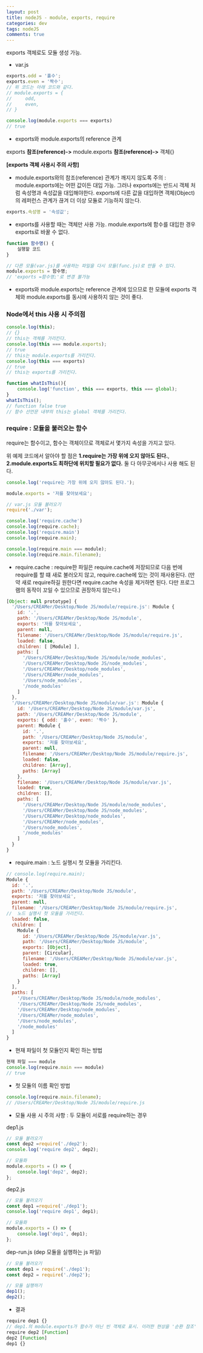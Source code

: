 ```yaml
---  
layout: post
title: nodeJS - module, exports, require
categories: dev
tags: nodeJS
comments: true
---
```


exports 객체로도 모듈 생성 가능.

- var.js
```javascript
exports.odd = '홀수';
exports.even = '짝수';
// 위 코드는 아래 코드와 같다.
// module.exports = {
//     odd,
//     even,
// }

console.log(module.exports === exports)
// true
```

- exports와 module.exports의 reference 관계

exports **참조(reference)->**  module.exports **참조(reference)->** 객체{}

**[exports 객체 사용시 주의 사항]**
- module.exports와의 참조(reference) 관계가 깨지지 않도록 주의 : module.exports에는 어떤 값이든 대입 가능. 그러나 exports에는 반드시 객체 처럼 속성명과 속성값을 대입해야한다. exports에 다른 값을 대입하면 객체(Object)의 레퍼런스 관계가 끊겨 더 이상 모듈로 기능하지 않는다.

```javascript
exports.속성명 = '속성값';
```

- exports를 사용할 때는 객체만 사용 가능. module.exports에 함수를 대입한 경우 exports로 바꿀 수 없다.

```javascript
function 함수명() {
    실행할 코드
}

// 다른 모듈(var.js)를 사용하는 파일을 다시 모듈(func.js)로 만들 수 있다.
module.exports = 함수명;
// 'exports =함수명;'로 변경 불가능
```

- exports와 module.exports는 reference 관계에 있으므로 한 모듈에 exports 객체와 module.exports를 동시에 사용하지 않는 것이 좋다.

### Node에서 this 사용 시 주의점

```javascript
console.log(this);
// {}
// this는 객체를 가리킨다.
console.log(this === module.exports);
// true
// this는 module.exports를 가리킨다.
console.log(this === exports)
// true
// this는 exports를 가리킨다.

function whatIsThis(){
    console.log('function', this === exports, this === global);
}
whatIsThis();
// function false true
// 함수 선언문 내부의 this는 global 객체를 가리킨다.
```

### require : 모듈을 불러오는 함수
require는 함수이고, 함수는 객체이므로 객체로서 몇가지 속성을 가지고 있다. 

위 예제 코드에서 알아야 할 점은 **1.require는 가장 위에 오지 않아도 된다.**, **2.module.exports도 최하단에 위치할 필요가 없다.** 둘 다 아무곳에서나 사용 해도 된다.

```javascript
console.log('require는 가장 위에 오지 않아도 된다.');

module.exports = '저를 찾아보세요';

// var.js 모듈 불러오기
require('./var');

console.log('require.cache')
console.log(require.cache);
console.log('require.main')
console.log(require.main);

console.log(require.main === module);
console.log(require.main.filename);
```

- require.cache : require한 파일은 require.cache에 저장되므로 다음 번에 require를 할 떄 새로 불러오지 않고, require.cache에 있는 것이 재사용된다. (만약 새로 require하길 원한다면 require.cache 속성을 제거하면 된다. 다만 프로그램의 동작이 꼬일 수 있으므로 권장하지 않는다.)

```javascript
[Object: null prototype] {
  '/Users/CREAMer/Desktop/Node JS/module/require.js': Module {
    id: '.',
    path: '/Users/CREAMer/Desktop/Node JS/module',
    exports: '저를 찾아보세요',
    parent: null,
    filename: '/Users/CREAMer/Desktop/Node JS/module/require.js',
    loaded: false,
    children: [ [Module] ],
    paths: [
      '/Users/CREAMer/Desktop/Node JS/module/node_modules',
      '/Users/CREAMer/Desktop/Node JS/node_modules',
      '/Users/CREAMer/Desktop/node_modules',
      '/Users/CREAMer/node_modules',
      '/Users/node_modules',
      '/node_modules'
    ]
  },
  '/Users/CREAMer/Desktop/Node JS/module/var.js': Module {
    id: '/Users/CREAMer/Desktop/Node JS/module/var.js',
    path: '/Users/CREAMer/Desktop/Node JS/module',
    exports: { odd: '홀수', even: '짝수' },
    parent: Module {
      id: '.',
      path: '/Users/CREAMer/Desktop/Node JS/module',
      exports: '저를 찾아보세요',
      parent: null,
      filename: '/Users/CREAMer/Desktop/Node JS/module/require.js',
      loaded: false,
      children: [Array],
      paths: [Array]
    },
    filename: '/Users/CREAMer/Desktop/Node JS/module/var.js',
    loaded: true,
    children: [],
    paths: [
      '/Users/CREAMer/Desktop/Node JS/module/node_modules',
      '/Users/CREAMer/Desktop/Node JS/node_modules',
      '/Users/CREAMer/Desktop/node_modules',
      '/Users/CREAMer/node_modules',
      '/Users/node_modules',
      '/node_modules'
    ]
  }
}
```

- require.main : 노드 실행시 첫 모듈을 가리킨다. 

```javascript
// console.log(require.main);
Module {
  id: '.',
  path: '/Users/CREAMer/Desktop/Node JS/module',
  exports: '저를 찾아보세요',
  parent: null,
  filename: '/Users/CREAMer/Desktop/Node JS/module/require.js',
//  노드 실행시 첫 모듈을 가리킨다. 
  loaded: false,
  children: [
    Module {
      id: '/Users/CREAMer/Desktop/Node JS/module/var.js',
      path: '/Users/CREAMer/Desktop/Node JS/module',
      exports: [Object],
      parent: [Circular],
      filename: '/Users/CREAMer/Desktop/Node JS/module/var.js',
      loaded: true,
      children: [],
      paths: [Array]
    }
  ],
  paths: [
    '/Users/CREAMer/Desktop/Node JS/module/node_modules',
    '/Users/CREAMer/Desktop/Node JS/node_modules',
    '/Users/CREAMer/Desktop/node_modules',
    '/Users/CREAMer/node_modules',
    '/Users/node_modules',
    '/node_modules'
  ]
}
```

- 현재 파일이 첫 모듈인지 확인 하는 방법
```javascript
현재 파일 === module
console.log(require.main === module)
// true

```

- 첫 모듈의 이름 확인 방법

```javascript
console.log(require.main.filename);
// /Users/CREAMer/Desktop/Node JS/module/require.js
```

- 모듈 사용 시 주의 사항 : 두 모듈이 서로를 require하는 경우

dep1.js
```javascript
// 모듈 불러오기
const dep2 =require('./dep2');
console.log('require dep2', dep2);

// 모듈화
module.exports = () => {
    console.log('dep2', dep2);
};
```

dep2.js
```javascript
// 모듈 불러오기
const dep1 =require('./dep1');
console.log('require dep1', dep1);

// 모듈화
module.exports = () => {
    console.log('dep1', dep1);
};
```

dep-run.js (dep 모듈을 실행하는 js 파일)
```javascript
// 모듈 불러오기
const dep1 = require('./dep1');
const dep2 = require('./dep2');

// 모듈 실행하기
dep1();
dep2();
```

- 결과
```javascript
require dep1 {}
// dep1.의 module.exports가 함수가 아닌 빈 객체로 표시. 이러한 현상을 '순환 참조'라고한다. 순환 참조가 있을 경우 순환 참조가 되는 대상을 빈 객체로 만든다. 이 때 에러가 발생하지 않고 조용히 빈 객체로 변경되므로 예기치 못한 동작이 발생할 수 있다. 따라서 순환 참조가 발생하지 않도록 구조를 잘잡는 것이 중요하다.
require dep2 [Function]
dep2 [Function]
dep1 {}
```